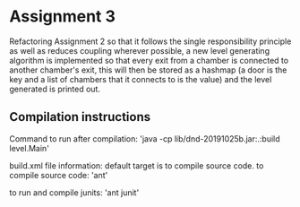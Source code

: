 # Assignment 3
Refactoring Assignment 2 so that it follows the single responsibility principle as well as reduces coupling wherever possible, a new level generating algorithm is implemented so that every exit from a chamber is connected to another chamber's exit, this will then be stored as a hashmap (a door is the key and a list of chambers that it connects to is the value) and the level generated is printed out.

## Compilation instructions
Command to run after compilation:
'java -cp lib/dnd-20191025b.jar:.:build level.Main'

build.xml file information:
default target is to compile source code.
to compile source code: 'ant'

to run and compile junits: 'ant junit'
